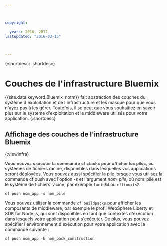 ```yaml
---



copyright:

  years: 2016, 2017
lastupdated: "2016-03-15"



---
```


{:shortdesc: .shortdesc}

# Couches de l'infrastructure Bluemix



{{site.data.keyword.Bluemix_notm}} fait abstraction des couches du système d'exploitation et de
l'infrastructure et les masque pour que vous n'ayez pas à les gérer. Toutefois, il se peut que vous souhaitiez en savoir plus sur le système d'exploitation et le
middleware utilisés pour votre application.
{:shortdesc}

## Affichage des couches de l'infrastructure Bluemix
{:viewinfra}

Vous pouvez exécuter la commande cf stacks pour afficher les piles, ou systèmes de fichiers racine, disponibles dans lesquelles vos applications
seront déployées. Vous pouvez aussi spécifier la pile lorsque vous utilisez la commande cf push avec l'option *-s* et l'argument
*nom_pile*, où nom_pile est le système de fichiers racine, par exemple `lucid64` ou `cflinuxfs2`:
```
cf push nom_app -s nom_pile
```
Vous pouvez utiliser la commande `cf buildpacks` pour afficher les composants de middleware, par exemple le profil WebSphere Liberty et
SDK for Node.js, qui sont
disponibles en tant que contextes d'exécution dans lesquels votre application peut s'exécuter. De plus, vous pouvez spécifier l'environnement d'exécution pour votre application avec la commande
suivante :
```
cf push nom_app -b nom_pack_construction
```

